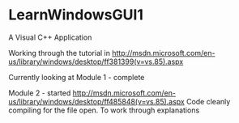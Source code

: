 LearnWindowsGUI1
================

A Visual C++ Application

Working through the tutorial in http://msdn.microsoft.com/en-us/library/windows/desktop/ff381399(v=vs.85).aspx

Currently looking at 
Module 1 - complete

Module 2 - started http://msdn.microsoft.com/en-us/library/windows/desktop/ff485848(v=vs.85).aspx
Code cleanly compiling for the file open. To work through explanations

